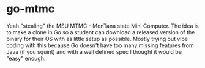 # go-mtmc

Yeah "stealing" the MSU MTMC - MonTana state Mini Computer. 
The idea is to make a clone in Go so a student can download a released version of the binary for their OS with as little setup as possible.
Mostly trying out vibe coding with this because Go doesn't have too many missing features from Java (if you squint) and with a well defined spec I thought it would be "easy" enough.
